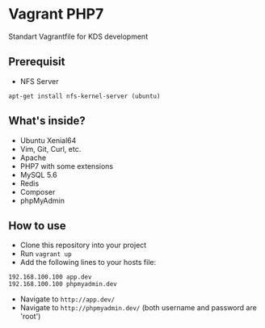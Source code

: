 # Vagrant PHP7 
Standart Vagrantfile for KDS development

## Prerequisit 
- NFS Server
````
apt-get install nfs-kernel-server (ubuntu)
````

## What's inside?

- Ubuntu Xenial64
- Vim, Git, Curl, etc.
- Apache
- PHP7 with some extensions
- MySQL 5.6
- Redis
- Composer
- phpMyAdmin

## How to use

- Clone this repository into your project
- Run ``vagrant up``
- Add the following lines to your hosts file:
````
192.168.100.100 app.dev
192.168.100.100 phpmyadmin.dev
````
- Navigate to ``http://app.dev/`` 
- Navigate to ``http://phpmyadmin.dev/`` (both username and password are 'root')
